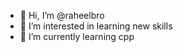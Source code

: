 - 👋 Hi, I’m @raheelbro
- 👀 I’m interested in learning new skills
- 🌱 I’m currently learning cpp


<!---
raheelbro/raheelbro is a ✨ special ✨ repository because its `README.md` (this file) appears on your GitHub profile.
You can click the Preview link to take a look at your changes.
--->
